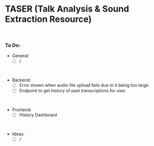 # TASER (Talk Analysis & Sound Extraction Resource)

<br/>

### To Do:

- General:
    - [ ] /

<br/>

- Backend:
    - [ ] Error shown when audio file upload fails due to it being too large.
    - [ ] Endpoint to get history of past transcriptions for user.

<br/>

- Frontend:
    - [ ] History Dashboard

<br/>

- Ideas:
    - [ ] /
